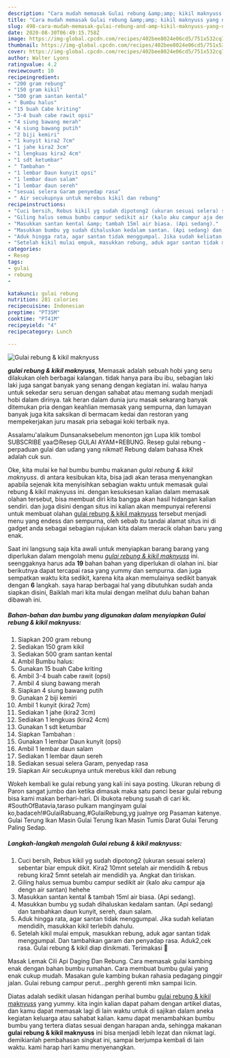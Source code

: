 ```yaml
---
description: "Cara mudah memasak Gulai rebung &amp;amp; kikil maknyuss yang nikmat"
title: "Cara mudah memasak Gulai rebung &amp;amp; kikil maknyuss yang nikmat"
slug: 498-cara-mudah-memasak-gulai-rebung-and-amp-kikil-maknyuss-yang-nikmat
date: 2020-08-30T06:49:15.758Z
image: https://img-global.cpcdn.com/recipes/402bee8024e06cd5/751x532cq70/gulai-rebung-kikil-maknyuss-foto-resep-utama.jpg
thumbnail: https://img-global.cpcdn.com/recipes/402bee8024e06cd5/751x532cq70/gulai-rebung-kikil-maknyuss-foto-resep-utama.jpg
cover: https://img-global.cpcdn.com/recipes/402bee8024e06cd5/751x532cq70/gulai-rebung-kikil-maknyuss-foto-resep-utama.jpg
author: Walter Lyons
ratingvalue: 4.2
reviewcount: 10
recipeingredient:
- "200 gram rebung"
- "150 gram kikil"
- "500 gram santan kental"
- " Bumbu halus"
- "15 buah Cabe kriting"
- "3-4 buah cabe rawit opsi"
- "4 siung bawang merah"
- "4 siung bawang putih"
- "2 biji kemiri"
- "1 kunyit kira2 7cm"
- "1 jahe kira2 3cm"
- "1 lengkuas kira2 4cm"
- "1 sdt ketumbar"
- " Tambahan "
- "1 lembar Daun kunyit opsi"
- "1 lembar daun salam"
- "1 lembar daun sereh"
- "sesuai selera Garam penyedap rasa"
- " Air secukupnya untuk merebus kikil dan rebung"
recipeinstructions:
- "Cuci bersih, Rebus kikil yg sudah dipotong2 (ukuran sesuai selera) sebentar biar empuk dikit. Kira2 10mnt setelah air mendidih &amp; rebus rebung kira2 5mnt setelah air mendidih ya. Angkat dan tiriskan."
- "Giling halus semua bumbu campur sedikit air (kalo aku campur aja dengn air santan) hehehe"
- "Masukkan santan kental &amp; tambah 15ml air biasa. (Api sedang)."
- "Masukkan bumbu yg sudah dihaluskan kedalam santan. (Api sedang) dan tambahkan daun kunyit, sereh, daun salam."
- "Aduk hingga rata, agar santan tidak menggumpal. Jika sudah keliatan mendidih, masukkan kikil terlebih dahulu."
- "Setelah kikil mulai empuk, masukkan rebung, aduk agar santan tidak menggumpal. Dan tambahkan garam dan penyadap rasa. Aduk2,cek rasa. Gulai rebung &amp; kikil diap dinikmati. Terimakasi 🥰"
categories:
- Resep
tags:
- gulai
- rebung
- 

katakunci: gulai rebung  
nutrition: 281 calories
recipecuisine: Indonesian
preptime: "PT35M"
cooktime: "PT41M"
recipeyield: "4"
recipecategory: Lunch

---
```



![Gulai rebung &amp; kikil maknyuss](https://img-global.cpcdn.com/recipes/402bee8024e06cd5/751x532cq70/gulai-rebung-kikil-maknyuss-foto-resep-utama.jpg)

<b><i>gulai rebung &amp; kikil maknyuss</i></b>, Memasak adalah sebuah hobi yang seru dilakukan oleh berbagai kalangan. tidak hanya para ibu ibu, sebagian laki laki juga sangat banyak yang senang dengan kegiatan ini. walau hanya untuk sekedar seru seruan dengan sahabat atau memang sudah menjadi hobi dalam dirinya. tak heran dalam dunia juru masak sekarang banyak ditemukan pria dengan keahlian memasak yang sempurna, dan lumayan banyak juga kita saksikan di bermacam kedai dan restoran yang mempekerjakan juru masak pria sebagai koki terbaik nya.

Assalamu&#39;alaikum Dunsanaksebelum menonton jgn Lupa klik tombol SUBSCRIBE yaa😊Resep GULAI AYAM+REBUNG. Resep gulai rebung - perpaduan gulai dan udang yang nikmat! Rebung dalam bahasa Khek adalah cuk sun.

Oke, kita mulai ke hal bumbu bumbu makanan <i>gulai rebung &amp; kikil maknyuss</i>. di antara kesibukan kita, bisa jadi akan terasa menyenangkan apabila sejenak kita menyisihkan sebagian waktu untuk memasak gulai rebung &amp; kikil maknyuss ini. dengan kesuksesan kalian dalam memasak olahan tersebut, bisa membuat diri kita bangga akan hasil hidangan kalian sendiri. dan juga disini dengan situs ini kalian akan mempunyai referensi untuk membuat olahan <u>gulai rebung &amp; kikil maknyuss</u> tersebut menjadi menu yang endess dan sempurna, oleh sebab itu tandai alamat situs ini di gadget anda sebagai sebagian rujukan kita dalam meracik olahan baru yang enak.


Saat ini langsung saja kita awali untuk menyiapkan barang barang yang diperlukan dalam mengolah menu <u><i>gulai rebung &amp; kikil maknyuss</i></u> ini. seenggaknya harus ada <b>19</b> bahan bahan yang diperlukan di olahan ini. biar berikutnya dapat tercapai rasa yang yummy dan sempurna. dan juga sempatkan waktu kita sedikit, karena kita akan memulainya sedikit banyak dengan <b>6</b> langkah. saya harap berbagai hal yang dibutuhkan sudah anda siapkan disini, Baiklah mari kita mulai dengan melihat dulu bahan bahan dibawah ini.

<!--inarticleads1-->

##### Bahan-bahan dan bumbu yang digunakan dalam menyiapkan Gulai rebung &amp; kikil maknyuss:

1. Siapkan 200 gram rebung
1. Sediakan 150 gram kikil
1. Sediakan 500 gram santan kental
1. Ambil  Bumbu halus:
1. Gunakan 15 buah Cabe kriting
1. Ambil 3-4 buah cabe rawit (opsi)
1. Ambil 4 siung bawang merah
1. Siapkan 4 siung bawang putih
1. Gunakan 2 biji kemiri
1. Ambil 1 kunyit (kira2 7cm)
1. Sediakan 1 jahe (kira2 3cm)
1. Sediakan 1 lengkuas (kira2 4cm)
1. Gunakan 1 sdt ketumbar
1. Siapkan  Tambahan :
1. Gunakan 1 lembar Daun kunyit (opsi)
1. Ambil 1 lembar daun salam
1. Sediakan 1 lembar daun sereh
1. Sediakan sesuai selera Garam, penyedap rasa
1. Siapkan  Air secukupnya untuk merebus kikil dan rebung


Wokeh kembali ke gulai rebung yang kali ini saya posting. Ukuran rebung di Paron sangat jumbo dan ketika dimasak maka satu panci besar gulai rebung bisa kami makan berhari-hari. Di ibukota rebung susah di cari kk. #SouthOfBatavia,taraso pulkam manginyam gulai ko,badaceh!#GulaiRabuang,#GulaiRebung,yg jualnye org Pasaman katenye. Gulai Terung Ikan Masin Gulai Terung Ikan Masin Tumis Darat Gulai Terung Paling Sedap. 

<!--inarticleads2-->

##### Langkah-langkah mengolah Gulai rebung &amp; kikil maknyuss:

1. Cuci bersih, Rebus kikil yg sudah dipotong2 (ukuran sesuai selera) sebentar biar empuk dikit. Kira2 10mnt setelah air mendidih &amp; rebus rebung kira2 5mnt setelah air mendidih ya. Angkat dan tiriskan.
1. Giling halus semua bumbu campur sedikit air (kalo aku campur aja dengn air santan) hehehe
1. Masukkan santan kental &amp; tambah 15ml air biasa. (Api sedang).
1. Masukkan bumbu yg sudah dihaluskan kedalam santan. (Api sedang) dan tambahkan daun kunyit, sereh, daun salam.
1. Aduk hingga rata, agar santan tidak menggumpal. Jika sudah keliatan mendidih, masukkan kikil terlebih dahulu.
1. Setelah kikil mulai empuk, masukkan rebung, aduk agar santan tidak menggumpal. Dan tambahkan garam dan penyadap rasa. Aduk2,cek rasa. Gulai rebung &amp; kikil diap dinikmati. Terimakasi 🥰


Masak Lemak Cili Api Daging Dan Rebung. Cara memasak gulai kambing enak dengan bahan bumbu rumahan. Cara membuat bumbu gulai yang enak cukup mudah. Masakan gule kambing bukan rahasia pedagang pinggir jalan. Gulai rebung campur perut…perghh gerenti mkn sampai licin. 

Diatas adalah sedikit ulasan hidangan perihal bumbu <u>gulai rebung &amp; kikil maknyuss</u> yang yummy. kita ingin kalian dapat paham dengan artikel diatas, dan kamu dapat memasak lagi di lain waktu untuk di sajikan dalam aneka kegiatan keluarga atau sahabat kalian. kamu dapat menambahkan bumbu bumbu yang tertera diatas sesuai dengan harapan anda, sehingga makanan <b>gulai rebung &amp; kikil maknyuss</b> ini bisa menjadi lebih lezat dan nikmat lagi. demikianlah pembahasan singkat ini, sampai berjumpa kembali di lain waktu. kami harap hari kamu menyenangkan.
